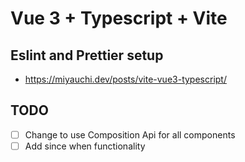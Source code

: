 # Vue 3 + Typescript + Vite

## Eslint and Prettier setup
- https://miyauchi.dev/posts/vite-vue3-typescript/

## TODO
- [ ] Change to use Composition Api for all components
- [ ] Add since when functionality
